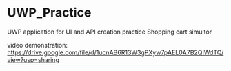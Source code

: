 # UWP_Practice
UWP application for UI and API creation practice
Shopping cart simultor

video demonstration: https://drive.google.com/file/d/1ucnAB6R13W3gPXyw7pAEL0A7B2QIWdTQ/view?usp=sharing
